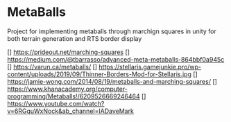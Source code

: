 # MetaBalls
 Project for implementing metaballs through marchign squares in unity for both terrain generation and RTS border display

[] https://prideout.net/marching-squares
[] https://medium.com/@tbarrasso/advanced-meta-metaballs-864bbf0a945c
[] https://varun.ca/metaballs/
[] https://stellaris.gamejunkie.pro/wp-content/uploads/2019/09/Thinner-Borders-Mod-for-Stellaris.jpg
[] https://jamie-wong.com/2014/08/19/metaballs-and-marching-squares/
[] https://www.khanacademy.org/computer-programming/Metaballs!/6209526669246464
[] https://www.youtube.com/watch?v=6RGquWxNock&ab_channel=IADaveMark